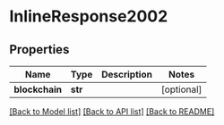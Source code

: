 # InlineResponse2002

## Properties
Name | Type | Description | Notes
------------ | ------------- | ------------- | -------------
**blockchain** | **str** |  | [optional] 

[[Back to Model list]](../README.md#documentation-for-models) [[Back to API list]](../README.md#documentation-for-api-endpoints) [[Back to README]](../README.md)


